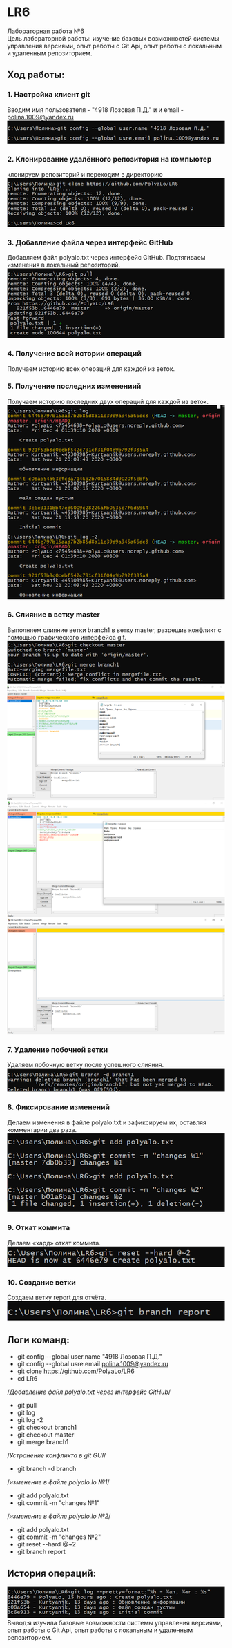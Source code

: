 # LR6
Лабораторная работа №6  
Цель лабораторной работы: изучение базовых возможностей системы управления версиями, опыт работы с Git Api, опыт работы с локальным и удаленным репозиторием.  
## Ход работы:  
### 1. Настройка клиент git  
Вводим имя пользователя - "4918 Лозовая П.Д." и и email - polina.1009@yandex.ru  
![шаг 1](https://github.com/PolyaLo/LR6/blob/report/скрин/1.png?raw=true)  
### 2. Клонирование удалённого репозитория на компьютер  
клонируем репозиторий и переходим в директорию  
![шаг 2](https://github.com/PolyaLo/LR6/blob/report/скрин/2.png?raw=true)  
### 3. Добавление файла через интерфейс GitHub  
Добавляем файл polyalo.txt через интерфейс GitHub. Подтягиваем изменения в локальный репозиторий.  
![шаг 3](https://github.com/PolyaLo/LR6/blob/report/скрин/3.png?raw=true)   
### 4. Получение всей истории операций  
Получаем историю всех операций для каждой из веток.  
### 5. Получение последних изменениий  
Получаем историю последних двух операций для каждой из веток.  
![шаг 4 и 5](https://github.com/PolyaLo/LR6/blob/report/скрин/4.png?raw=true)  
### 6. Слияние в ветку master  
Выполняем слияние ветки branch1 в ветку master, разрешив конфликт c помощью графического интерфейса git.  
![шаг 6](https://github.com/PolyaLo/LR6/blob/report/скрин/5.png?raw=true)  
![шаг 6](https://github.com/PolyaLo/LR6/blob/report/скрин/6.png?raw=true)  
![шаг 6](https://github.com/PolyaLo/LR6/blob/report/скрин/7.png?raw=true)  
![шаг 6](https://github.com/PolyaLo/LR6/blob/report/скрин/8.png?raw=true)  
### 7. Удаление побочной ветки  
Удаляем побочную ветку после успешного слияния.
![шаг 7](https://github.com/PolyaLo/LR6/blob/report/скрин/9.png?raw=true)  
### 8. Фиксирование изменений  
Делаем изменения в файле polyalo.txt и зафиксируем их, оставляя комментарии два раза.  
![шаг 8](https://github.com/PolyaLo/LR6/blob/report/скрин/10.png?raw=true)  
### 9. Откат коммита  
Делаем «хард» откат коммита.  
![шаг 9](https://github.com/PolyaLo/LR6/blob/report/скрин/11.png?raw=true)  
### 10. Создание ветки  
Создаем ветку report для отчёта.   
![шаг10](https://github.com/PolyaLo/LR6/blob/report/скрин/12.png?raw=true )

## Логи команд:  
*  git config --global user.name "4918 Лозовая П.Д."
* git config --global usre.email polina.1009@yandex.ru
* git clone https://github.com/PolyaLo/LR6
* cd LR6   
  
  
/*Добавление файл polyalo.txt через интерфейс GitHub*/
  
* git pull  
* git log  
* git log -2  
* git checkout branch1  
* git checkout master  
* git merge branch1  
  
/*Устранение конфликта в git GUI*/
    
* git branch -d branch   
    
 /*изменение в файле polyalo.lo №1*/   
   
* git add polyalo.txt  
* git commit -m "changes №1"  
  

 /*изменение в файле polyalo.lo №2*/   
   
* git add polyalo.txt  
* git commit -m "changes №2"  
* git reset --hard @~2  
* git branch report
## История операций:  
![история операций](https://github.com/PolyaLo/LR6/blob/report/скрин/13.png?raw=true)  
Вывод:я изучила базовые возможности системы управления версиями, опыт работы с Git Api, опыт работы с локальным и удаленным репозиторием.  
